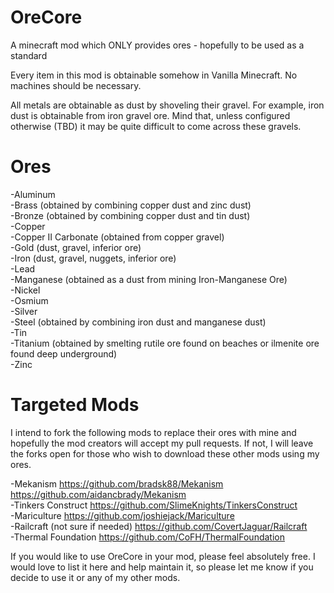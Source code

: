 OreCore
=======

A minecraft mod which ONLY provides ores - hopefully to be used as a standard

Every item in this mod is obtainable somehow in Vanilla Minecraft.  No machines should be necessary.

All metals are obtainable as dust by shoveling their gravel.  For example, iron dust is obtainable from iron gravel 
ore.  Mind that, unless configured otherwise (TBD) it may be quite difficult to come across these gravels.

Ores
=======
-Aluminum  
-Brass (obtained by combining copper dust and zinc dust)  
-Bronze (obtained by combining copper dust and tin dust)  
-Copper  
-Copper II Carbonate (obtained from copper gravel)  
-Gold (dust, gravel, inferior ore)  
-Iron (dust, gravel, nuggets, inferior ore)  
-Lead  
-Manganese (obtained as a dust from mining Iron-Manganese Ore)  
-Nickel  
-Osmium  
-Silver  
-Steel (obtained by combining iron dust and manganese dust)  
-Tin  
-Titanium (obtained by smelting rutile ore found on beaches or ilmenite ore found deep underground)  
-Zinc  

Targeted Mods
=======

I intend to fork the following mods to replace their ores with mine and hopefully the mod creators will accept my 
pull requests.  If not, I will leave the forks open for those who wish to download these other mods using my ores.

-Mekanism https://github.com/bradsk88/Mekanism https://github.com/aidancbrady/Mekanism  
-Tinkers Construct https://github.com/SlimeKnights/TinkersConstruct  
-Mariculture https://github.com/joshiejack/Mariculture  
-Railcraft (not sure if needed) https://github.com/CovertJaguar/Railcraft  
-Thermal Foundation https://github.com/CoFH/ThermalFoundation

If you would like to use OreCore in your mod, please feel absolutely free.  I would love to list it here and help maintain it, so please let me know if you decide to use it or any of my other mods.
